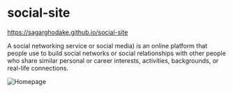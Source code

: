 # social-site
https://sagarghodake.github.io/social-site


A social networking service or social media) is an online platform that people use to build social networks or social relationships with other people who share similar personal or career interests, activities, backgrounds, or real-life connections.


![Homepage](https://user-images.githubusercontent.com/60310009/90055097-73259900-dcfa-11ea-8df5-b9c6659812b0.jpg)
